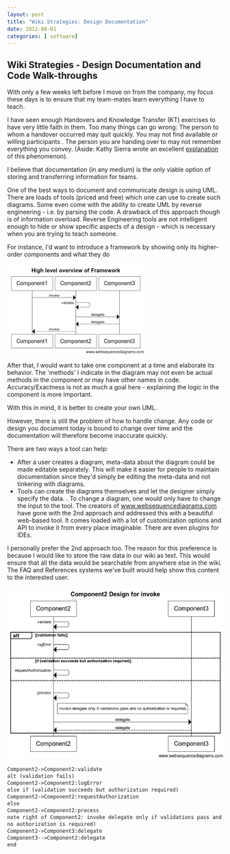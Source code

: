 ```yaml
---
layout: post
title: "Wiki Strategies: Design Documentation"
date: 2012-08-01
categories: [ software]
---
```

## Wiki Strategies - Design Documentation and Code Walk-throughs

With only a few weeks left before I move on from the company, my focus these days is to ensure that my team-mates learn everything I have to teach. 

I have seen enough Handovers and Knowledge Transfer (KT) exercises to have very little faith in them. Too many things can go wrong: The person to whom a handover occurred may quit quickly. You may not find available or willing participants . The person you are handing over to may not remember everything you convey. (Aside: Kathy Sierra wrote an excellent [explanation](http://headrush.typepad.com/creating_passionate_users/2005/03/motivated_to_le.html) of this phenomenon). 

I believe that documentation (in any medium) is the only viable option of storing and transferring information for teams. 

One of the best ways to document and communicate design is using UML. There are loads of tools (priced and free) which one can use to create such diagrams. Some even come with the ability to create UML by reverse engineering - i.e. by parsing the code. A drawback of this approach though is of information overload. Reverse Engineering tools are not intelligent enough to hide or show specific aspects of a design - which is necessary when you are trying to teach someone. 

For instance, I'd want to introduce a framework by showing only its higher-order components and what they do

![High Level Overview](/assets/images/wiki-strategies-design-documentation/HighLevelOverView.png)

After that, I would want to take one component at a time and elaborate its behavior. The 'methods' I indicate in the diagram may not even be actual methods in the component or may have other names in code. Accuracy/Exactness is not as much a goal here - explaining the logic in the component is more important. 

With this in mind, it is better to create your own UML. 

However, there is still the problem of how to handle change. Any code or design you document today is bound to change over time and the documentation will therefore become inaccurate quickly. 

There are two ways a tool can help:

- After a user creates a diagram, meta-data about the diagram could be made editable separately. This will make it easier for people to maintain documentation since they'd simply be editing the meta-data and not tinkering with diagrams. 
- Tools can create the diagrams themselves and let the designer simply specify the data. . To change a diagram, one would only have to change the input to the tool.
The creators of www.websequencediagrams.com have gone with the 2nd approach and addressed this with a beautiful web-based tool. It comes loaded with a lot of customization options and API to invoke it from every place imaginable. There are even plugins for IDEs. 

I personally prefer the 2nd approach too. The reason for this preference is because I would like to store the raw data in our wiki as text. This would ensure that all the data would be searchable from anywhere else in the wiki. The FAQ and References systems we've built would help show this content to the interested user.

![Component Overview](/assets/images/wiki-strategies-design-documentation/ComponentOverView.png)

```
Component2->Component2:validate
alt (validation fails)
Component2->Component2:logError
else if (validation succeeds but authorization required)
Component2->Component2:requestAuthorization
else
Component2->Component2:process
note right of Component2: invoke delegate only if validations pass and no authorization is required)
Component2->Component3:delegate
Component3-->Component2:delegate
end
```
